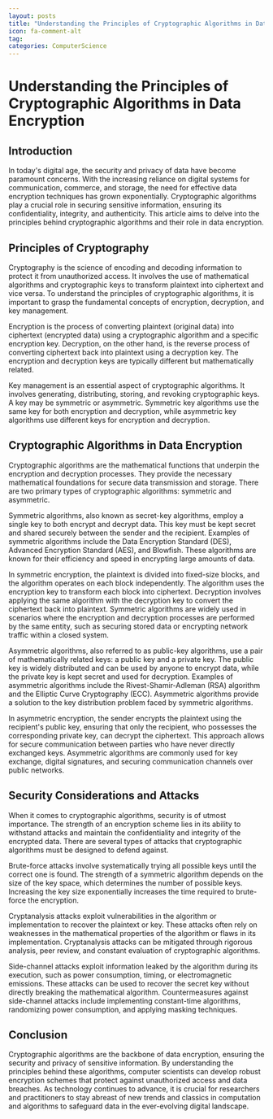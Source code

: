 ```yaml
---
layout: posts
title: "Understanding the Principles of Cryptographic Algorithms in Data Encryption"
icon: fa-comment-alt
tag:      
categories: ComputerScience
---
```



# Understanding the Principles of Cryptographic Algorithms in Data Encryption

## Introduction

In today's digital age, the security and privacy of data have become paramount concerns. With the increasing reliance on digital systems for communication, commerce, and storage, the need for effective data encryption techniques has grown exponentially. Cryptographic algorithms play a crucial role in securing sensitive information, ensuring its confidentiality, integrity, and authenticity. This article aims to delve into the principles behind cryptographic algorithms and their role in data encryption.

## Principles of Cryptography

Cryptography is the science of encoding and decoding information to protect it from unauthorized access. It involves the use of mathematical algorithms and cryptographic keys to transform plaintext into ciphertext and vice versa. To understand the principles of cryptographic algorithms, it is important to grasp the fundamental concepts of encryption, decryption, and key management.

Encryption is the process of converting plaintext (original data) into ciphertext (encrypted data) using a cryptographic algorithm and a specific encryption key. Decryption, on the other hand, is the reverse process of converting ciphertext back into plaintext using a decryption key. The encryption and decryption keys are typically different but mathematically related.

Key management is an essential aspect of cryptographic algorithms. It involves generating, distributing, storing, and revoking cryptographic keys. A key may be symmetric or asymmetric. Symmetric key algorithms use the same key for both encryption and decryption, while asymmetric key algorithms use different keys for encryption and decryption.

## Cryptographic Algorithms in Data Encryption

Cryptographic algorithms are the mathematical functions that underpin the encryption and decryption processes. They provide the necessary mathematical foundations for secure data transmission and storage. There are two primary types of cryptographic algorithms: symmetric and asymmetric.

Symmetric algorithms, also known as secret-key algorithms, employ a single key to both encrypt and decrypt data. This key must be kept secret and shared securely between the sender and the recipient. Examples of symmetric algorithms include the Data Encryption Standard (DES), Advanced Encryption Standard (AES), and Blowfish. These algorithms are known for their efficiency and speed in encrypting large amounts of data.

In symmetric encryption, the plaintext is divided into fixed-size blocks, and the algorithm operates on each block independently. The algorithm uses the encryption key to transform each block into ciphertext. Decryption involves applying the same algorithm with the decryption key to convert the ciphertext back into plaintext. Symmetric algorithms are widely used in scenarios where the encryption and decryption processes are performed by the same entity, such as securing stored data or encrypting network traffic within a closed system.

Asymmetric algorithms, also referred to as public-key algorithms, use a pair of mathematically related keys: a public key and a private key. The public key is widely distributed and can be used by anyone to encrypt data, while the private key is kept secret and used for decryption. Examples of asymmetric algorithms include the Rivest-Shamir-Adleman (RSA) algorithm and the Elliptic Curve Cryptography (ECC). Asymmetric algorithms provide a solution to the key distribution problem faced by symmetric algorithms.

In asymmetric encryption, the sender encrypts the plaintext using the recipient's public key, ensuring that only the recipient, who possesses the corresponding private key, can decrypt the ciphertext. This approach allows for secure communication between parties who have never directly exchanged keys. Asymmetric algorithms are commonly used for key exchange, digital signatures, and securing communication channels over public networks.

## Security Considerations and Attacks

When it comes to cryptographic algorithms, security is of utmost importance. The strength of an encryption scheme lies in its ability to withstand attacks and maintain the confidentiality and integrity of the encrypted data. There are several types of attacks that cryptographic algorithms must be designed to defend against.

Brute-force attacks involve systematically trying all possible keys until the correct one is found. The strength of a symmetric algorithm depends on the size of the key space, which determines the number of possible keys. Increasing the key size exponentially increases the time required to brute-force the encryption.

Cryptanalysis attacks exploit vulnerabilities in the algorithm or implementation to recover the plaintext or key. These attacks often rely on weaknesses in the mathematical properties of the algorithm or flaws in its implementation. Cryptanalysis attacks can be mitigated through rigorous analysis, peer review, and constant evaluation of cryptographic algorithms.

Side-channel attacks exploit information leaked by the algorithm during its execution, such as power consumption, timing, or electromagnetic emissions. These attacks can be used to recover the secret key without directly breaking the mathematical algorithm. Countermeasures against side-channel attacks include implementing constant-time algorithms, randomizing power consumption, and applying masking techniques.

## Conclusion

Cryptographic algorithms are the backbone of data encryption, ensuring the security and privacy of sensitive information. By understanding the principles behind these algorithms, computer scientists can develop robust encryption schemes that protect against unauthorized access and data breaches. As technology continues to advance, it is crucial for researchers and practitioners to stay abreast of new trends and classics in computation and algorithms to safeguard data in the ever-evolving digital landscape.